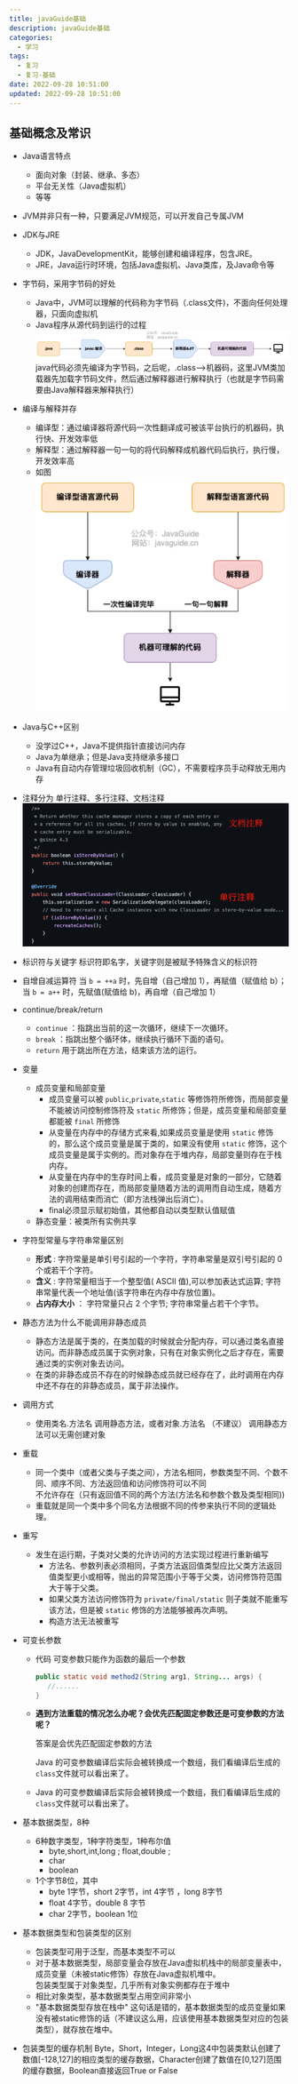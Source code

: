 ```yaml
---
title: javaGuide基础
description: javaGuide基础
categories:
  - 学习
tags:
  - 复习
  - 复习-基础
date: 2022-09-28 10:51:00
updated: 2022-09-28 10:51:00
---
```


## 基础概念及常识

- Java语言特点

  - 面向对象（封装、继承、多态）
  - 平台无关性（Java虚拟机）
  - 等等

- JVM并非只有一种，只要满足JVM规范，可以开发自己专属JVM

- JDK与JRE

  - JDK，JavaDevelopmentKit，能够创建和编译程序，包含JRE。
  - JRE，Java运行时环境，包括Java虚拟机、Java类库，及Java命令等

- 字节码，采用字节码的好处

  - Java中，JVM可以理解的代码称为字节码（.class文件)，不面向任何处理器，只面向虚拟机
  - Java程序从源代码到运行的过程
    ![image-20220928110902410](https://raw.githubusercontent.com/lwmfjc/lwmfjc.github.io.resource/main/img/image-20220928110902410.png)
    java代码必须先编译为字节码，之后呢，.class-->机器码，这里JVM类加载器先加载字节码文件，然后通过解释器进行解释执行（也就是字节码需要由Java解释器来解释执行）

- 编译与解释并存

  - 编译型：通过编译器将源代码一次性翻译成可被该平台执行的机器码，执行快、开发效率低
  - 解释型：通过解释器一句一句的将代码解释成机器代码后执行，执行慢，开发效率高
  - 如图
    ![image-20220928110844996](https://raw.githubusercontent.com/lwmfjc/lwmfjc.github.io.resource/main/img/image-20220928110844996.png)

- Java与C++区别

  - 没学过C++，Java不提供指针直接访问内存
  - Java为单继承；但是Java支持继承多接口
  - Java有自动内存管理垃圾回收机制（GC），不需要程序员手动释放无用内存

- 注释分为 单行注释、多行注释、文档注释
  ![image-20220928111257144](https://raw.githubusercontent.com/lwmfjc/lwmfjc.github.io.resource/main/img/image-20220928111257144.png)

- 标识符与关键字
  标识符即名字，关键字则是被赋予特殊含义的标识符

- 自增自减运算符
  当 `b = ++a` 时，先自增（自己增加 1），再赋值（赋值给 b）；当 `b = a++` 时，先赋值(赋值给 b)，再自增（自己增加 1）

- continue/break/return

  - `continue` ：指跳出当前的这一次循环，继续下一次循环。
  - `break` ：指跳出整个循环体，继续执行循环下面的语句。
  - `return` 用于跳出所在方法，结束该方法的运行。

- 变量

  - 成员变量和局部变量
    - 成员变量可以被 `public`,`private`,`static` 等修饰符所修饰，而局部变量不能被访问控制修饰符及 `static` 所修饰；但是，成员变量和局部变量都能被 `final` 所修饰
    - 从变量在内存中的存储方式来看,如果成员变量是使用 `static` 修饰的，那么这个成员变量是属于类的，如果没有使用 `static` 修饰，这个成员变量是属于实例的。而对象存在于堆内存，局部变量则存在于栈内存。
    - 从变量在内存中的生存时间上看，成员变量是对象的一部分，它随着对象的创建而存在，而局部变量随着方法的调用而自动生成，随着方法的调用结束而消亡（即方法栈弹出后消亡）。
    - final必须显示赋初始值，其他都自动以类型默认值赋值
  - 静态变量：被类所有实例共享

- 字符型常量与字符串常量区别

  - **形式** : 字符常量是单引号引起的一个字符，字符串常量是双引号引起的 0 个或若干个字符。
  - **含义** : 字符常量相当于一个整型值( ASCII 值),可以参加表达式运算; 字符串常量代表一个地址值(该字符串在内存中存放位置)。
  - **占内存大小** ： 字符常量只占 2 个字节; 字符串常量占若干个字节。

- 静态方法为什么不能调用非静态成员

  - 静态方法是属于类的，在类加载的时候就会分配内存，可以通过类名直接访问。而非静态成员属于实例对象，只有在对象实例化之后才存在，需要通过类的实例对象去访问。
  - 在类的非静态成员不存在的时候静态成员就已经存在了，此时调用在内存中还不存在的非静态成员，属于非法操作。

- 调用方式

  - 使用类名.方法名 调用静态方法，或者对象.方法名 （不建议）
    调用静态方法可以无需创建对象

- 重载

  - 同一个类中（或者父类与子类之间），方法名相同，参数类型不同、个数不同、顺序不同、方法返回值和访问修饰符可以不同  
    不允许存在（只有返回值不同的两个方法(方法名和参数个数及类型相同))
  - 重载就是同一个类中多个同名方法根据不同的传参来执行不同的逻辑处理。

- 重写

  - 发生在运行期，子类对父类的允许访问的方法实现过程进行重新编写
    - 方法名、参数列表必须相同，子类方法返回值类型应比父类方法返回值类型更小或相等，抛出的异常范围小于等于父类，访问修饰符范围大于等于父类。
    - 如果父类方法访问修饰符为 `private/final/static` 则子类就不能重写该方法，但是被 `static` 修饰的方法能够被再次声明。
    - 构造方法无法被重写

- 可变长参数

  - 代码
    可变参数只能作为函数的最后一个参数

    ```java
    public static void method2(String arg1, String... args) {
       //......
    }
    ```

  - **遇到方法重载的情况怎么办呢？会优先匹配固定参数还是可变参数的方法呢？**

    答案是会优先匹配固定参数的方法

    Java 的可变参数编译后实际会被转换成一个数组，我们看编译后生成的 `class`文件就可以看出来了。

  - Java 的可变参数编译后实际会被转换成一个数组，我们看编译后生成的 `class`文件就可以看出来了。

- 基本数据类型，8种

  - 6种数字类型，1种字符类型，1种布尔值
    - byte,short,int,long ;  float,double ;  
    - char
    - boolean 
  - 1个字节8位，其中
    - byte 1字节，short 2字节，int 4字节 ，long 8字节
    - float 4字节，double 8 字节
    - char 2字节，boolean 1位

- 基本数据类型和包装类型的区别

  - 包装类型可用于泛型，而基本类型不可以
  - 对于基本数据类型，局部变量会存放在Java虚拟机栈中的局部变量表中，成员变量（未被static修饰）存放在Java虚拟机堆中。  
    包装类型属于对象类型，几乎所有对象实例都存在于堆中
  - 相比对象类型，基本数据类型占用空间非常小
  - "基本数据类型存放在栈中" 这句话是错的，基本数据类型的成员变量如果没有被static修饰的话（不建议这么用，应该使用基本数据类型对应的包装类型），就存放在堆中。

- 包装类型的缓存机制
  Byte，Short，Integer，Long这4中包装类默认创建了数值[-128,127]的相应类型的缓存数据，Character创建了数值在[0,127]范围的缓存数据，Boolean直接返回True or False